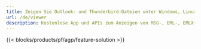```yaml
---
title: Zeigen Sie Outlook- und Thunderbird-Dateien unter Windows, Linux und macOS an 
url: /de/viewer
description: Kostenlose App und APIs zum Anzeigen von MSG-, EML-, EMLX-, PST-, OST-, OFT-, MBOX-, ICS- und VCF-Dateien
---
```


{{< blocks/products/pf/agp/feature-solution >}} 

